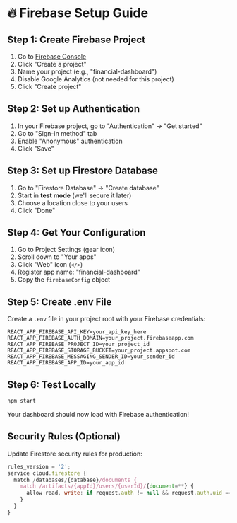 # 🔥 Firebase Setup Guide

## Step 1: Create Firebase Project

1. Go to [Firebase Console](https://console.firebase.google.com/)
2. Click "Create a project"
3. Name your project (e.g., "financial-dashboard")
4. Disable Google Analytics (not needed for this project)
5. Click "Create project"

## Step 2: Set up Authentication

1. In your Firebase project, go to "Authentication" → "Get started"
2. Go to "Sign-in method" tab
3. Enable "Anonymous" authentication
4. Click "Save"

## Step 3: Set up Firestore Database

1. Go to "Firestore Database" → "Create database"
2. Start in **test mode** (we'll secure it later)
3. Choose a location close to your users
4. Click "Done"

## Step 4: Get Your Configuration

1. Go to Project Settings (gear icon)
2. Scroll down to "Your apps"
3. Click "Web" icon (`</>`)
4. Register app name: "financial-dashboard"
5. Copy the `firebaseConfig` object

## Step 5: Create .env File

Create a `.env` file in your project root with your Firebase credentials:

```env
REACT_APP_FIREBASE_API_KEY=your_api_key_here
REACT_APP_FIREBASE_AUTH_DOMAIN=your_project.firebaseapp.com
REACT_APP_FIREBASE_PROJECT_ID=your_project_id
REACT_APP_FIREBASE_STORAGE_BUCKET=your_project.appspot.com
REACT_APP_FIREBASE_MESSAGING_SENDER_ID=your_sender_id
REACT_APP_FIREBASE_APP_ID=your_app_id
```

## Step 6: Test Locally

```bash
npm start
```

Your dashboard should now load with Firebase authentication!

## Security Rules (Optional)

Update Firestore security rules for production:

```javascript
rules_version = '2';
service cloud.firestore {
  match /databases/{database}/documents {
    match /artifacts/{appId}/users/{userId}/{document=**} {
      allow read, write: if request.auth != null && request.auth.uid == userId;
    }
  }
}
```